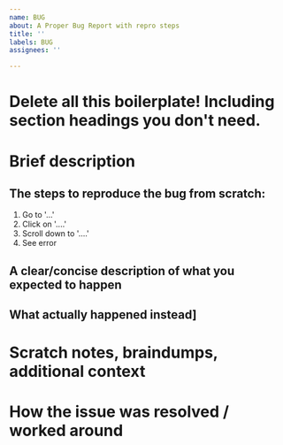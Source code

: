 ```yaml
---
name: BUG
about: A Proper Bug Report with repro steps
title: ''
labels: BUG
assignees: ''

---
```


# Delete all this boilerplate! Including section headings you don't need.

# Brief description


## The steps to reproduce the bug from scratch:
1. Go to '...'
2. Click on '....'
3. Scroll down to '....'
4. See error

## A clear/concise description of what you expected to happen


## What actually happened instead]


# Scratch notes, braindumps, additional context


# How the issue was resolved / worked around
